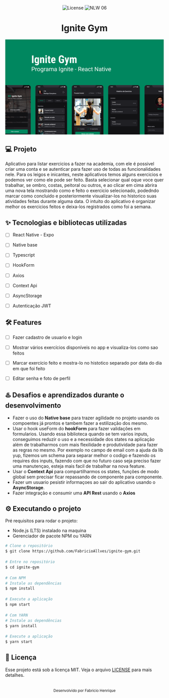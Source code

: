 <p align="center">
  <img alt="License" src="https://img.shields.io/static/v1?label=license&message=MIT&color=5636D3&labelColor=0A1033">

 <img src="https://img.shields.io/static/v1?label=Ignite&message=ReactNative&color=5636D3&labelColor=0A1033" alt="NLW 06" />
</p>


<h1 align="center">Ignite Gym</h1>

<img alt="gif-cell" src="https://github.com/FabricioAllves/ignite-gym/blob/main/mobile/src/assets/ReadmeLogo.png"/>

## 💻 Projeto
<!-- OQUE E´? -->
Aplicativo para listar exercicios a fazer na academia, com ele é possivel criar uma conta e se autenticar para fazer uso de todas as funcionalidades nele. Para os leigos e inicantes, neste aplicativos temos alguns exercicios e podemos ver como ele pode ser feito. Basta selecionar qual oque voce quer trabalhar, se ombro, costas, peitoral ou outros, e ao clicar em cima abrira uma nova tela mostrando como e feito o exercicio selecionado, podedndo marcar como concluido e posteriormente visualizar-los no historico suas atividades feitas durante alguma data.
O intuito do aplicativo é organizar melhor os exercicios feitos e deixa-los registrados como foi a semana.

<!-- QUAIS TECNOLOGIA USEI? -->
## ✨ Tecnologias e bibliotecas utilizadas

- [ ] React Native - Expo
- [ ] Native base
- [ ] Typescript
- [ ] HookForm
- [ ] Axios
- [ ] Context Api
- [ ] AsyncStorage
- [ ] Autenticação JWT



<!-- QUAL É O PROBLEMA QUE ESSE PROJETO RESOLVE E OQUE ELE FAZ? -->
## :hammer_and_wrench: Features 

- [ ] Fazer cadastro de usuario e login
- [ ] Mostrar vários exercícios disponíveis no app e visualiza-los como sao feitos
- [ ] Marcar exercício feito e mostra-lo no histotico separado por data do dia em que foi feito
- [ ] Editar senha e foto de perfil


## ♨️ Desafios e aprendizados durante o desenvolvimento
- Fazer o uso do **Native base** para trazer agilidade no projeto usando os compoentes já prontos e tambem fazer a estilização dos mesmo.
- Usar o hook useForm do **hookForm** para fazer validações em formularios. Usando essa biblioteca quando se tem varios inputs, conseguimos reduzir o uso  e a necessidade dos states na aplicação além de trabalharmos com mais flexilidade e produtividade para fazer as regras no mesmo. Por exemplo no campo de email com a ajuda da lib yup, fizemos um schema para separar melhor o codigo e fazendo os requires dos inputs, fazendo com que no futuro caso seja preciso fazer uma manutençao, esteja mais facil de trabalhar na nova feature.
- Usar o **Context Api** para compartilharmos os states, funções de modo global sem precisar ficar repassando de componente para componente.
- Fazer um usuario pesistir informaçoes ao sair do aplicativo usando o **AsyncStorage**.
- Fazer integração e consumir uma **API Rest** usando o **Axios**



## ⚙️ Executando o projeto
Pré requisitos para rodar o projeto:
- Node.js (LTS) instalado na maquina
- Gerenciador de pacote NPM ou YARN



```bash
# Clone o repositório
$ git clone https://github.com/FabricioAllves/ignite-gym.git

# Entre no repositório
$ cd ignite-gym

# Com NPM
# Instale as dependências
$ npm install

# Execute a aplicação
$ npm start

# Com YARN
# Instale as dependências
$ yarn install

# Execute a aplicação
$ yarn start
```






## 📄 Licença

Esse projeto está sob a licença MIT. Veja o arquivo [LICENSE](LICENSE.md) para mais detalhes.

<br />

<div align="center">
  <small>Desenvolvido por Fabricio Henrique</small>
</div>
